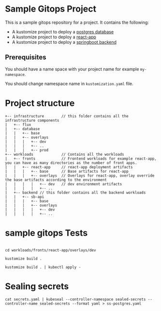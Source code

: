 # Sample Gitops Project

This is a sample gitops repository for a project. It contains the following:

- A kustomize project to deploy a [postgres database](/infrastructure/database/README.md)
- A kustomize project to deploy a [react-app](/workloads/fronts/react-app/README.md)
- A kustomize project to deploy a [springboot backend](/workloads/backend/sb-api/README.md)

## Prerequisites

You should have a name space with your project name for example `my-namespace`.

You should change namespace name in `kustomization.yaml` file.

# Project structure

```
+-- infrastructure        // this folder contains all the infrastructure components
|   +-- flux
|   +-- database 
|   |   +-- base
|   |   +-- overlays
|   |   |   +-- dev
|   |   |   +-- ..
|   |   |   +-- prod
+-- workloads             // Contains all the workloads
|   +-- fronts            // Frontend workloads for example react-app, you can have as many directories as the number of front apps.
|   |   +-- react-app     // react-app deployment artifacts
|   |   |   +-- base      // Base artifacts for react-app
|   |   |   +-- overlays  // Overlays for react-app, overlay override the base artifacts according to the environment
|   |   |   |   +-- dev   // dev environment artifacts
|   |   |   |   +-- ..
|   +-- backend // this folder contains all the backend workloads
|   |   +-- sb-api
|   |   |   +-- base
|   |   |   +-- overlays
|   |   |   |   +-- dev
|   |   |   |   +-- ..

```

# sample gitops Tests

```

cd workloads/fronts/react-app/overlays/dev

kustomize build .

kustomize build . | kubectl apply -
```

# Sealing secrets

```
cat secrets.yaml | kubeseal --controller-namespace sealed-secrets --controller-name sealed-secrets --format yaml > ss-postgres.yaml
```